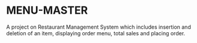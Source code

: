# MENU-MASTER
A project on Restaurant Management System which includes insertion and deletion  of an item, displaying order menu, total sales and placing order.
